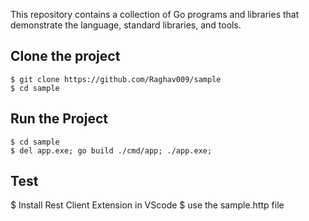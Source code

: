 This repository contains a collection of Go programs and libraries that
demonstrate the language, standard libraries, and tools.

## Clone the project

```
$ git clone https://github.com/Raghav009/sample
$ cd sample
```

## Run the Project

```
$ cd sample
$ del app.exe; go build ./cmd/app; ./app.exe;
```

## Test

$ Install Rest Client Extension in VScode 
$ use the sample.http file 